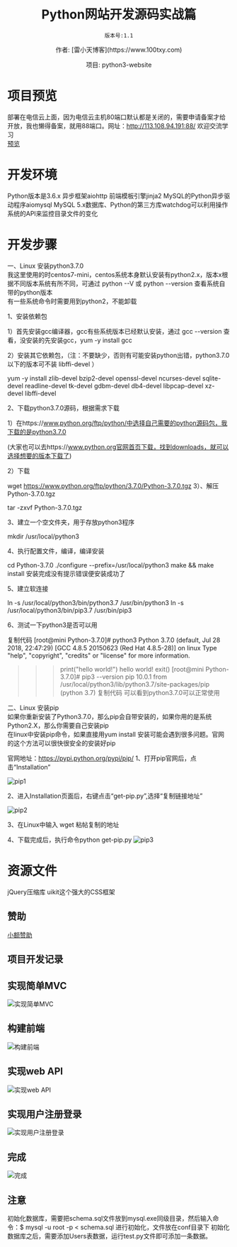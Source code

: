 <h1 align="center" style="margin-bottom: 20px;">Python网站开发源码实战篇</h1>
<p align="center"><code>版本号:1.1</code></p>
<p align="center">作者: [雷小天博客](https://www.100txy.com)</p>
<p align="center">项目: python3-website</p>  

# 项目预览  
部署在电信云上面，因为电信云主机80端口默认都是关闭的，需要申请备案才给开放，我也懒得备案，就用88端口。网址：http://113.108.94.191:88/ 欢迎交流学习  
[预览](http://113.108.94.191:88/)  


# 开发环境
Python版本是3.6.x  异步框架aiohttp  前端模板引擎jinja2  MySQL的Python异步驱动程序aiomysql  MySQL 5.x数据库、Python的第三方库watchdog可以利用操作系统的API来监控目录文件的变化

# 开发步骤  
一、Linux 安装python3.7.0  
我这里使用的时centos7-mini，centos系统本身默认安装有python2.x，版本x根据不同版本系统有所不同，可通过 python --V 或 python --version 查看系统自带的python版本  
有一些系统命令时需要用到python2，不能卸载  

1、安装依赖包                                                                       

1）首先安装gcc编译器，gcc有些系统版本已经默认安装，通过  gcc --version  查看，没安装的先安装gcc，yum -y install gcc  

2）安装其它依赖包，（注：不要缺少，否则有可能安装python出错，python3.7.0以下的版本可不装 libffi-devel ）

yum -y install zlib-devel bzip2-devel openssl-devel ncurses-devel sqlite-devel readline-devel tk-devel gdbm-devel db4-devel libpcap-devel xz-devel libffi-devel  

2、下载python3.7.0源码，根据需求下载                                 

1）在https://www.python.org/ftp/python/中选择自己需要的python源码包，我下载的是python3.7.0

(大家也可以去https://www.python.org官网首页下载，找到downloads，就可以选择想要的版本下载了)

2）下载

wget https://www.python.org/ftp/python/3.7.0/Python-3.7.0.tgz
 3）、解压Python-3.7.0.tgz

tar -zxvf Python-3.7.0.tgz

3、建立一个空文件夹，用于存放python3程序　　　　　　　　

mkdir /usr/local/python3

4、执行配置文件，编译，编译安装　　　　　　　　　　　　

cd Python-3.7.0
./configure --prefix=/usr/local/python3
make && make install
安装完成没有提示错误便安装成功了

5、建立软连接　　　　　　　　　　　　　　　　　　　　　

ln -s /usr/local/python3/bin/python3.7 /usr/bin/python3
ln -s /usr/local/python3/bin/pip3.7 /usr/bin/pip3

6、测试一下python3是否可以用　　　　　　　　　　　　　　

复制代码
[root@mini Python-3.7.0]# python3
Python 3.7.0 (default, Jul 28 2018, 22:47:29)
[GCC 4.8.5 20150623 (Red Hat 4.8.5-28)] on linux
Type "help", "copyright", "credits" or "license" for more information.
>>> print("hello world!")
hello world!
>>> exit()
[root@mini Python-3.7.0]# pip3 --version
pip 10.0.1 from /usr/local/python3/lib/python3.7/site-packages/pip (python 3.7)
复制代码
可以看到python3.7.0可以正常使用

二、Linux 安装pip  
如果你重新安装了Python3.7.0，那么pip会自带安装的，如果你用的是系统Python2.X，那么你需要自己安装pip  
在linux中安装pip命令，如果直接用yum install 安装可能会遇到很多问题。官网的这个方法可以很快很安全的安装好pip  

官网地址：https://pypi.python.org/pypi/pip/
1、打开pip官网后，点击“Installation”

![pip1](/www/static/images/pip1.png)

2、进入Installation页面后，右键点击“get-pip.py”,选择“复制链接地址”

![pip2](/www/static/images/pip2.png)

3、在Linux中输入 wget 粘帖复制的地址

4、下载完成后，执行命令python get-pip.py
![pip3](/www/static/images/pip3.png)


# 资源文件
jQuery压缩库  uikit这个强大的CSS框架

## 赞助
[小额赞助](https://www.100txy.com/Home/Index/alidonate.html)

## 项目开发记录

## 实现简单MVC

![实现简单MVC](/www/static/images/showmvc.jpg)

## 构建前端

![构建前端](/www/static/images/index.jpg)

## 实现web API

![实现web API](/www/static/images/jsonapi.jpg)

## 实现用户注册登录

![实现用户注册登录](/www/static/images/rigister.jpg)

## 完成

![完成](/www/static/images/allshow.jpg)

## 注意
初始化数据库，需要把schema.sql文件放到mysql.exe同级目录，然后输入命令：$ mysql -u root -p < schema.sql 进行初始化，文件放在conf目录下
初始化数据库之后，需要添加Users表数据，运行test.py文件即可添加一条数据。
